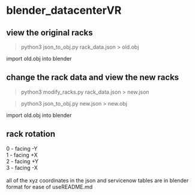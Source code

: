 # blender_datacenterVR

## view the original racks
> python3 json_to_obj.py rack_data.json > old.obj

import old.obj into blender

## change the rack data and view the new racks
> python3 modify_racks.py rack_data.json > new.json

> python3 json_to_obj.py new.json > new.obj

import old.obj into blender

## rack rotation
0 - facing -Y<br/>
1 - facing +X<br/>
2 - facing +Y<br/>
3 - facing -X<br/>
<br/>
all of the xyz coordinates in the json and servicenow tables are in blender format for ease of useREADME.md
